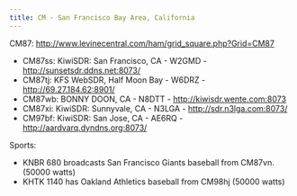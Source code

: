 ```yaml
---
title: CM - San Francisco Bay Area, California
---
```

CM87: http://www.levinecentral.com/ham/grid_square.php?Grid=CM87

* CM87ss: KiwiSDR: San Francisco, CA - W2GMD - http://sunsetsdr.ddns.net:8073/
* CM87tj: KFS WebSDR, Half Moon Bay - W6DRZ - http://69.27.184.62:8901/
* CM87wb: BONNY DOON, CA - N8DTT - http://kiwisdr.wente.com:8073
* CM87xi: KiwiSDR: Sunnyvale, CA - N3LGA - http://sdr.n3lga.com:8073/
* CM97bf: KiwiSDR: San Jose, CA - AE6RQ - http://aardvarq.dyndns.org:8073/

Sports:

* KNBR 680 broadcasts San Francisco Giants baseball from CM87vn. (50000 watts)
* KHTK 1140 has Oakland Athletics baseball from CM98hj (50000 watts)

